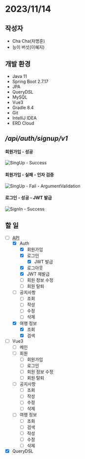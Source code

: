 # 2023/11/14

## 작성자
- Cha Cha(차명훈)
- 능이 버섯(이혜지)

## 개발 환경
- Java 11
- Spring Boot 2.7.17
- JPA
- QueryDSL
- MySQL
- Vue3
- Gradle 8.4
- Git
- IntelliJ IDEA
- ERD Cloud

## */api/auth/signup/v1*
#### 회원가입 - 성공
![SingUp - Success](https://github.com/ChaCha3088/voyage/assets/90785316/da9dfc63-9eeb-4179-8c5b-6bf897d154e2)

#### 회원가입 - 실패 - 인자 검증
![SingUp - Fail - ArgumentValidation](https://github.com/ChaCha3088/voyage/assets/90785316/e03124c6-9769-4ea6-a583-473a05ce07a2)

#### 로그인 - 성공 - JWT 발급
![SignIn - Success](https://github.com/ChaCha3088/voyage/assets/90785316/0551cbce-0896-49be-b8b6-dbe618489ca8)

## 할 일
- [ ] [API](https://cha3088.notion.site/API-54ad5cc3557b4485959a965e3f1b4b82?pvs=4)
  - [x] Auth
    - [x] 회원가입
    - [x] 로그인
      - [x] JWT 발급
    - [x] 로그아웃
    - [x] JWT 재발급
    - [ ] 회원 정보 수정
    - [ ] 회원 탈퇴
  - [ ] 공지사항
    - [ ] 조회
    - [ ] 작성
    - [ ] 수정
    - [ ] 삭제
  - [x] 여행 정보
    - [x] 조회
    - [x] 검색
- [ ] Vue3
  - [ ] 메인
  - [ ] 회원
    - [ ] 회원가입
    - [ ] 로그인
    - [ ] 회원 정보 수정
    - [ ] 회원 탈퇴
  - [ ] 공지사항
    - [ ] 조회
    - [ ] 작성
    - [ ] 수정
    - [ ] 삭제
  - [ ] 여행 정보
    - [ ] 조회
    - [ ] 검색
    - [ ] 작성
    - [ ] 수정
    - [ ] 삭제
- [x] QueryDSL
